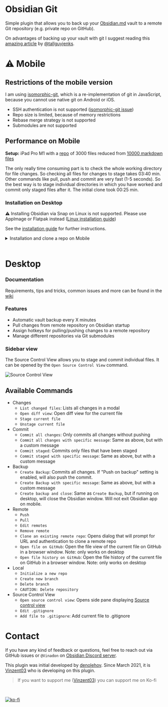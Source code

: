 # Obsidian Git
Simple plugin that allows you to back up your [Obsidian.md](https://obsidian.md) vault to a remote Git repository (e.g. private repo on GitHub).

On advantages of backing up your vault with git I suggest reading this [amazing article](https://medium.com/analytics-vidhya/how-i-put-my-mind-under-version-control-24caea37b8a5) by [@tallguyjenks](https://github.com/tallguyjenks).

# ⚠ Mobile

## Restrictions of the mobile version

I am using [isomorphic-git](https://isomorphic-git.org/), which is a re-implementation of git in JavaScript, because you cannot use native git on Android or iOS.

- SSH authentication is not supported ([isomorphic-git issue](https://github.com/isomorphic-git/isomorphic-git/issues/231))
- Repo size is limited, because of memory restrictions
- Rebase merge strategy is not supported
- Submodules are not supported

## Performance on **Mobile**
**Setup:** iPad Pro M1 with a [repo](https://github.com/Vinzent03/obsidian-git-stress-test) of 3000 files reduced from [10000 markdown files](https://github.com/Zettelkasten-Method/10000-markdown-files)

The only really time consuming part is to check the whole working directory for file changes. So checking all files for changes to stage takes 03:40 min. Other commands like pull, push and commit are very fast (1-5 seconds). So the best way is to stage individual directories in which you have worked and commit only staged files after it.
The initial clone took 00:25 min.

### Installation on Desktop

⚠ Installing Obsidian via Snap on Linux is not supported. Please use AppImage or Flatpak instead ([Linux installation guide](https://github.com/denolehov/obsidian-git/wiki/Installation#linux))

See the [installation guide](https://github.com/denolehov/obsidian-git/wiki/Installation) for further instructions.


<details>
<summary>Installation and clone a repo on Mobile</summary>

1. Create new vault
2. Change config directory in Settings -> About
3. Install Obsidian Git plugin from community plugins
5. If cloning private repo, set password/personal access token and username in Settings -> Obsidian Git Mobile
6. Execute clone repo command
7. Reload plugin
</details>
<br>

# Desktop

### Documentation

Requirements, tips and tricks, common issues and more can be found in the [wiki](https://github.com/denolehov/obsidian-git/wiki/)

### Features

- Automatic vault backup every X minutes
- Pull changes from remote repository on Obsidian startup
- Assign hotkeys for pulling/pushing changes to a remote repository
- Manage different repositories via Git submodules

### Sidebar view
The Source Control View allows you to stage and commit individual files. It can be opened by the `Open Source Control View` command.

![Source Control View](https://raw.githubusercontent.com/denolehov/obsidian-git/master/images/source-view.png)

## Available Commands
- Changes
    - `List changed files`: Lists all changes in a modal
    - `Open diff view`: Open diff view for the current file
    - `Stage current file`
    - `Unstage current file`
- Commit
    - `Commit all changes`: Only commits all changes without pushing
    - `Commit all changes with specific message`: Same as above, but with a custom message
    - `Commit staged`: Commits only files that have been staged
    - `Commit staged with specific message`: Same as above, but with a custom message
- Backup
    - `Create Backup`: Commits all changes. If "Push on backup" setting is enabled, will also push the commit.
    - `Create Backup with specific message`: Same as above, but with a custom message
    - `Create backup and close`: Same as `Create Backup`, but if running on desktop, will close the Obsidian window. Will not exit Obsidian app on mobile.
- Remote 
    - `Push`
    - `Pull`
    - `Edit remotes`
    - `Remove remote`
    - `Clone an existing remote repo`: Opens dialog that will prompt for URL and authentication to clone a remote repo
    - `Open file on GitHub`: Open the file view of the current file on GitHub in a browser window. Note: only works on desktop
    - `Open file history on GitHub`: Open the file history of the current file on GitHub in a browser window. Note: only works on desktop
- Local
    - `Initialize a new repo`
    - `Create new branch`
    - `Delete branch`
    - `CAUTION: Delete repository`
- Source Control View
    - `Open source control view`: Opens side pane displaying [Source control view](#sidebar-view)
    - `Edit .gitignore`
    - `Add file to .gitignore`: Add current file to .gitignore

# Contact

If you have any kind of feedback or questions, feel free to reach out via GitHub issues or `@Vinadon` on [Obsidian Discord server](https://discord.com/invite/veuWUTm).

This plugin was initial developed by [denolehov](https://github.com/denolehov). Since March 2021, it is [Vinzent03](https://github.com/Vinzent03) who is developing on this plugin.

> If you want to support me ([Vinzent03](https://github.com/Vinzent03)) you can support me on Ko-fi
<br>

[![ko-fi](https://ko-fi.com/img/githubbutton_sm.svg)](https://ko-fi.com/F1F195IQ5)
